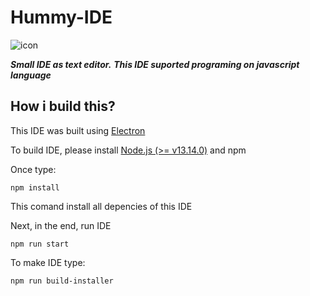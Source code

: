 ﻿# Hummy-IDE
 
  ![icon](https://avatars.githubusercontent.com/u/99326979?s=400&u=6914eb8103aa67142fff0b53198a1cff31bb0c5d&v=4)
 
  ***Small IDE as text editor.***
  ***This IDE suported programing on javascript language***

## How i build this?
  
  This IDE was built using [Electron](https://www.electronjs.org/)
  
  To build IDE, please install [Node.js (>= v13.14.0)](https://nodejs.org/en/) and npm
  
  Once type:
  ```
  npm install
  ```
  This comand install all depencies of this IDE
  
  Next, in the end, run IDE
  ```
  npm run start
  ```
  
  To make IDE type:
  ```
  npm run build-installer
  ```
